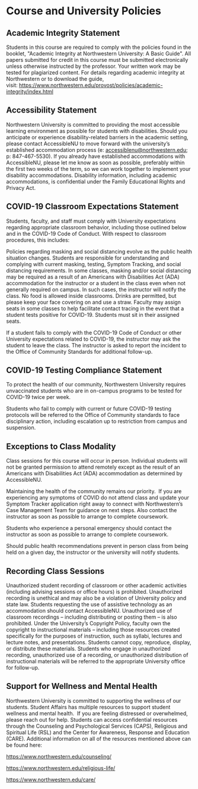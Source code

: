 # Course and University Policies 

## Academic Integrity Statement

Students in this course are required to comply with the policies found in the booklet, "Academic Integrity at Northwestern University: A Basic Guide". All papers submitted for credit in this course must be submitted electronically unless otherwise instructed by the professor. Your written work may be tested for plagiarized content. For details regarding academic integrity at Northwestern or to download the guide, visit: https://www.northwestern.edu/provost/policies/academic-integrity/index.html

## Accessibility Statement 

Northwestern University is committed to providing the most accessible learning environment as possible for students with disabilities. Should you anticipate or experience disability-related barriers in the academic setting, please contact AccessibleNU to move forward with the university’s established accommodation process (e: accessiblenu@northwestern.edu; p: 847-467-5530). If you already have established accommodations with AccessibleNU, please let me know as soon as possible, preferably within the first two weeks of the term, so we can work together to implement your disability accommodations. Disability information, including academic accommodations, is confidential under the Family Educational Rights and Privacy Act.

## COVID-19 Classroom Expectations Statement 

Students, faculty, and staff must comply with University expectations regarding appropriate classroom behavior, including those outlined below and in the COVID-19 Code of Conduct. With respect to classroom procedures, this includes:

Policies regarding masking and social distancing evolve as the public health situation changes. Students are responsible for understanding and complying with current masking, testing, Symptom Tracking, and social distancing requirements.
In some classes, masking and/or social distancing may be required as a result of an Americans with Disabilities Act (ADA) accommodation for the instructor or a student in the class even when not generally required on campus. In such cases, the instructor will notify the class.
No food is allowed inside classrooms. Drinks are permitted, but please keep your face covering on and use a straw.
Faculty may assign seats in some classes to help facilitate contact tracing in the event that a student tests positive for COVID-19. Students must sit in their assigned seats.

If a student fails to comply with the COVID-19 Code of Conduct or other University expectations related to COVID-19, the instructor may ask the student to leave the class. The instructor is asked to report the incident to the Office of Community Standards for additional follow-up.

## COVID-19 Testing Compliance Statement 


To protect the health of our community, Northwestern University requires unvaccinated students who are in on-campus programs to be tested for COVID-19 twice per week. 

Students who fail to comply with current or future COVID-19 testing protocols will be referred to the Office of Community standards to face disciplinary action, including escalation up to restriction from campus and suspension.

## Exceptions to Class Modality 

Class sessions for this course will occur in person. Individual students will not be granted permission to attend remotely except as the result of an Americans with Disabilities Act (ADA) accommodation as determined by AccessibleNU. 

Maintaining the health of the community remains our priority.  If you are experiencing any symptoms of COVID do not attend class and update your Symptom Tracker application right away to connect with Northwestern’s Case Management Team for guidance on next steps. Also contact the instructor as soon as possible to arrange to complete coursework.

Students who experience a personal emergency should contact the instructor as soon as possible to arrange to complete coursework.

Should public health recommendations prevent in person class from being held on a given day, the instructor or the university will notify students.

## Recording Class Sessions 

Unauthorized student recording of classroom or other academic activities (including advising sessions or office hours) is prohibited. Unauthorized recording is unethical and may also be a violation of University policy and state law. Students requesting the use of assistive technology as an accommodation should contact AccessibleNU. Unauthorized use of classroom recordings – including distributing or posting them – is also prohibited. Under the University’s Copyright Policy, faculty own the copyright to instructional materials – including those resources created specifically for the purposes of instruction, such as syllabi, lectures and lecture notes, and presentations. Students cannot copy, reproduce, display, or distribute these materials. Students who engage in unauthorized recording, unauthorized use of a recording, or unauthorized distribution of instructional materials will be referred to the appropriate University office for follow-up.

## Support for Wellness and Mental Health 

Northwestern University is committed to supporting the wellness of our students. Student Affairs has multiple resources to support student wellness and mental health.  If you are feeling distressed or overwhelmed, please reach out for help. Students can access confidential resources through the Counseling and Psychological Services (CAPS), Religious and Spiritual Life (RSL) and the Center for Awareness, Response and Education (CARE). Additional information on all of the resources mentioned above can be found here:

https://www.northwestern.edu/counseling/

https://www.northwestern.edu/religious-life/

https://www.northwestern.edu/care/

